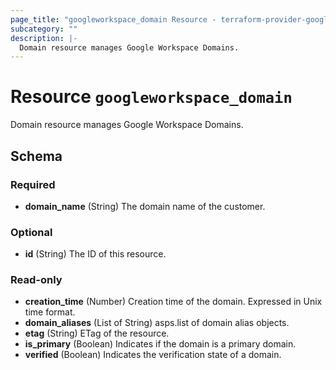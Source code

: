```yaml
---
page_title: "googleworkspace_domain Resource - terraform-provider-googleworkspace"
subcategory: ""
description: |-
  Domain resource manages Google Workspace Domains.
---
```


# Resource `googleworkspace_domain`

Domain resource manages Google Workspace Domains.



## Schema

### Required

- **domain_name** (String) The domain name of the customer.

### Optional

- **id** (String) The ID of this resource.

### Read-only

- **creation_time** (Number) Creation time of the domain. Expressed in Unix time format.
- **domain_aliases** (List of String) asps.list of domain alias objects.
- **etag** (String) ETag of the resource.
- **is_primary** (Boolean) Indicates if the domain is a primary domain.
- **verified** (Boolean) Indicates the verification state of a domain.


